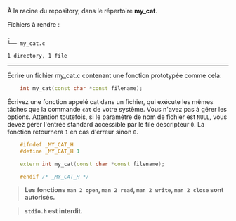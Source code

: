 À la racine du repository, dans le répertoire **my_cat**.

Fichiers à rendre :

```
.
└── my_cat.c

1 directory, 1 file
```

---
Écrire un fichier my_cat.c contenant une fonction prototypée comme cela:
```cpp
    int my_cat(const char *const filename);
```
Écrivez une fonction appelé cat dans un fichier, qui exécute les mêmes tâches que la commande
`cat` de votre système. Vous n'avez pas à gérer les options. Attention
toutefois, si le paramètre de nom de fichier est ``NULL``, vous devez gérer l'entrée standard accessible par le file descripteur `0`.
La fonction retournera ``1`` en cas d'erreur sinon ``0``.
```cpp
    #ifndef _MY_CAT_H
    #define _MY_CAT_H 1

    extern int my_cat(const char *const filename);

    #endif /* _MY_CAT_H */
```
> **Les fonctions ``man 2 open``, ``man 2 read``, ``man 2 write``, ``man 2 close`` sont autorisés.**

> **``stdio.h`` est interdit.**
